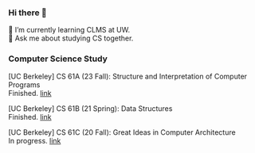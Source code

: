 ### Hi there 👋

<!--
**cl-victor1/cl-victor1** is a ✨ _special_ ✨ repository because its `README.md` (this file) appears on your GitHub profile.

Here are some ideas to get you started:

- 🔭 I’m currently working on ...
- 🌱 I’m currently learning ...
- 👯 I’m looking to collaborate on ...
- 🤔 I’m looking for help with ...
- 💬 Ask me about ...
- 📫 How to reach me: ...
- 😄 Pronouns: ...
- ⚡ Fun fact: ...
-->
🌱 I’m currently learning CLMS at UW.   
💬 Ask me about studying CS together.  

### Computer Science Study  
[UC Berkeley] CS 61A (23 Fall): Structure and Interpretation of Computer Programs  
Finished. [link](https://github.com/cl-victor1/CS61A-23FALL)  
  
[UC Berkeley] CS 61B (21 Spring): Data Structures  
Finished. [link](https://github.com/cl-victor1/cs61b-sp21)  
  
[UC Berkeley] CS 61C (20 Fall): Great Ideas in Computer Architecture  
In progress. [link](https://github.com/cl-victor1/cs61C-fall20)
